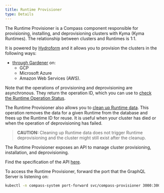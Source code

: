```yaml
---
title: Runtime Provisioner
type: Details
---
```


The Runtime Provisioner is a Compass component responsible for provisioning, installing, and deprovisioning clusters with Kyma (Kyma Runtimes). The relationship between clusters and Runtimes is 1:1.

It is powered by [Hydroform](https://github.com/kyma-incubator/hydroform) and it allows you to provision the clusters in the following ways:
- [through Gardener](#tutorials-provision-clusters-through-gardener) on:
    * GCP
    * Microsoft Azure
    * Amazon Web Services (AWS).
    
Note that the operations of provisioning and deprovisioning are asynchronous. They return the operation ID, which you can use to [check the Runtime Operation Status](#tutorials-check-runtime-operation-status).

The Runtime Provisioner also allows you to [clean up Runtime data](#tutorials-clean-up-runtime-data). This operation removes the data for a given Runtime from the database and frees up the Runtime ID for reuse. It is useful when your cluster has died or when the operation of deprovisioning has failed.

> **CAUTION:** Cleaning up Runtime data does not trigger Runtime deprovisioning and the cluster might still exist after the cleanup.
  
The Runtime Provisioner exposes an API to manage cluster provisioning, installation, and deprovisioning. 

Find the specification of the API [here](https://github.com/kyma-incubator/compass/blob/master/components/provisioner/pkg/gqlschema/schema.graphql).
    
To access the Runtime Provisioner, forward the port that the GraphQL Server is listening on:

```bash
kubectl -n compass-system port-forward svc/compass-provisioner 3000:3000
```